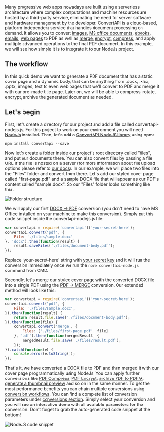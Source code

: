 Many progressive web apps nowadays are built using a serverless architecture where complex computations and machine resources are hosted by a third-party service, 
eliminating the need for server software and hardware management by the developer. 
ConvertAPI is a cloud-based, platform-independent service that handles document processing on demand.
It allows you to convert [images](https://www.convertapi.com/image-api), [MS office documents](https://www.convertapi.com/ms-office-api), [ebooks](https://www.convertapi.com/ebooks-api), [emails](https://www.convertapi.com/email-api), [web pages](https://www.convertapi.com/web-api) to PDF as well as [merge](https://www.convertapi.com/pdf-to-merge), [encrypt](https://www.convertapi.com/pdf-to-encrypt), [compress](https://www.convertapi.com/pdf-to-compress), and apply multiple advanced operations to the
final PDF document. In this example, we will see how simple it is to integrate it to our NodeJs project.

## The workflow

In this quick demo we want to generate a PDF document that has a static cover page and a dynamic body, that can be anything from .docx, .xlsx, .pptx, images, 
text to even web pages that we'll convert to PDF and merge it with our pre-made title page. Later on, we will be able to compress, rotate, encrypt, archive the generated document as needed.

## Let's begin

First, let's create a directory for our project and add a file called convertapi-nodejs.js. For this project to work on your environment you will need [NodeJs](https://nodejs.org/en/download/) installed. Then, let's add a [ConvertAPI NodeJS library](https://github.com/ConvertAPI/convertapi-node) using npm:

`npm install convertapi --save`

Now let's create a folder inside our project's root directory called "files", and put our documents there. 
You can also convert files by passing a file URL if the file is hosted on a server (for more information about file upload options please refer to [our docs](https://www.convertapi.com/doc/upload)).
In our example, we will place two files into the "Files" folder and convert from there. 
Let's add our styled cover page called "first-page.pdf" and a sample DOCX file that will appear as our PDF's content called "sample.docx". So our "Files" folder looks something like this:


![Folder structure](https://user-images.githubusercontent.com/62603039/103544276-818e7000-4ea8-11eb-9c49-83c4fb03e326.png)

We will apply our first [DOCX -> PDF](https://www.convertapi.com/docx-to-pdf) conversion (you don't need to have MS Office installed on your machine to make this conversion). Simply put this code snippet inside the convertapi-nodejs.js file:

```javascript
var convertapi = require('convertapi')('your-secret-here');
convertapi.convert('pdf', {
	File: './files/sample.docx'
}, 'docx').then(function(result) {
	result.saveFiles('./files/document-body.pdf');
});
```

Replace 'your-secret-here' string with [your secret key](https://help.convertapi.com/en/article/how-to-create-a-free-account-2wr644/) and it will run the conversion immediately once we run the `node convertapi-node.js` command from CMD.

Secondly, let's merge our styled cover page with the converted DOCX file into a single PDF using the [PDF -> MERGE](https://www.convertapi.com/pdf-to-merge) conversion. Our extended method will look like this:

```javascript
var convertapi = require('convertapi')('your-secret-here');
convertapi.convert('pdf', {
	File: './files/sample.docx',
}).then(function(result) {
	return result.file.save('./files/document-body.pdf');
}).then(function(file) {
	convertapi.convert('merge', {
		Files: ['./files/first-page.pdf', file]
	}, 'pdf').then(function(mergedResult) {
		mergedResult.file.save('./files/result.pdf');
	});
}).catch(function(e) {
	console.error(e.toString());
});
```

That's it, we have converted a DOCX file to PDF and then merged it with our cover page programmatically using NodeJs. You can apply further conversions like [PDF Compress](https://www.convertapi.com/pdf-to-compress), [PDF Encrypt](https://www.convertapi.com/pdf-to-encrypt), [archive PDF to PDF/A](https://www.convertapi.com/pdf-to-pdfa), [generate a thumbnail preview](https://www.convertapi.com/pdf-to-thumbnail) and so on in the same manner. To get the most performance benefits you can chain multiple conversions using [conversion workflows](https://www.convertapi.com/doc/workflows). You can find a complete list of conversion parameters under [conversions section](https://www.convertapi.com/conversions). Simply select your conversion and you will see an interactive demo with all available parameters for the conversion. Don't forget to grab the auto-generated code snippet at the bottom!

![NodeJS code snippet](https://user-images.githubusercontent.com/62603039/103544270-7b988f00-4ea8-11eb-8b29-eb907af8053d.png)

